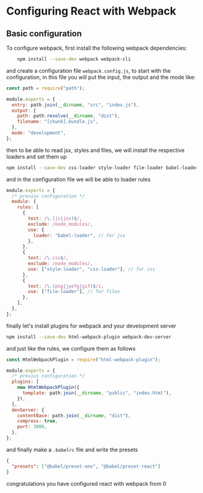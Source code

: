 # Configuring React with Webpack

## Basic configuration

To configure webpack, first install the following webpack dependencies:

```bash
    npm install --save-dev webpack webpack-cli
```

and create a configuration file `webpack.config.js`, to start with the configuration, in this file you will put the input, the output and the mode like:

```js
const path = require("path");

module.exports = {
  entry: path.join(__dirname, "src", "index.js"),
  output: {
    path: path.resolve(__dirname, "dist"),
    filename: "[chunk].bundle.js",
  },
  mode: "development",
};
```

then to be able to read jsx, styles and files, we will install the respective loaders and set them up

```bash
npm install --save-dev css-loader style-loader file-loader babel-loader @babel/cli @babel/core @babel/preset-env @babel/preset-react
```

and in the configuration file we will be able to loader rules

```js
module.exports = {
  /* previus configuration */
  module: {
    rules: [
      {
        test: /\.(js|jsx)$/,
        exclude: /node_modules/,
        use: {
          loader: "babel-loader", // for jsx
        },
      },
      {
        test: /\.css$/,
        exclude: /node_modules/,
        use: ["style-loader", "css-loader"], // for css
      },
      {
        test: /\.(png|jpe?g|gif)$/i,
        use: ["file-loader"], // for files
      },
    ],
  },
};
```

finally let's install plugins for webpack and your development server

```bash
npm install --save-dev html-webpack-plugin webpack-dev-server
```

and just like the rules, we configure them as follows

```js
const HtmlWebpackPlugin = require("html-webpack-plugin");

module.exports = {
  /* previus configuration */
  plugins: [
    new HtmlWebpackPlugin({
      template: path.join(__dirname, "public", "index.html"),
    }),
  ],
  devServer: {
    contentBase: path.join(__dirname, "dist"),
    compress: true,
    port: 3000,
  },
};
```
and finally make a `.babelrc` file and write the presets

```json
{
  "presets": ["@babel/preset-env", "@babel/preset-react"]
}

```

congratulations you have configured react with webpack from 0
